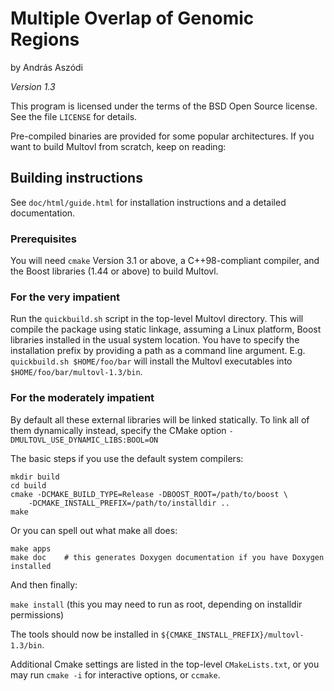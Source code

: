 # Multiple Overlap of Genomic Regions

by András Aszódi

_Version 1.3_

This program is licensed under the terms of the BSD Open Source license.
See the file `LICENSE` for details.

Pre-compiled binaries are provided for some popular architectures.
If you want to build Multovl from scratch, keep on reading:

## Building instructions

See `doc/html/guide.html` for installation instructions
and a detailed documentation.

### Prerequisites

You will need `cmake` Version 3.1 or above, a C++98-compliant compiler, 
and the Boost libraries (1.44 or above) to build Multovl.

### For the very impatient

Run the `quickbuild.sh` script in the top-level Multovl directory.
This will compile the package using static linkage, assuming a Linux
platform, Boost libraries installed in the usual system location.
You have to specify the installation prefix by providing a path as a command line argument.
E.g. `quickbuild.sh $HOME/foo/bar` will install the Multovl executables into
`$HOME/foo/bar/multovl-1.3/bin`.

### For the moderately impatient

By default all these external libraries will be linked statically.
To link all of them dynamically instead, specify the CMake option
`-DMULTOVL_USE_DYNAMIC_LIBS:BOOL=ON`

The basic steps if you use the default system compilers:

```
mkdir build 
cd build
cmake -DCMAKE_BUILD_TYPE=Release -DBOOST_ROOT=/path/to/boost \
    -DCMAKE_INSTALL_PREFIX=/path/to/installdir ..
make
```

Or you can spell out what make all does:

```
make apps
make doc    # this generates Doxygen documentation if you have Doxygen installed
```

And then finally:

`make install` (this you may need to run as root, depending on installdir permissions)

The tools should now be installed in `${CMAKE_INSTALL_PREFIX}/multovl-1.3/bin`.

Additional Cmake settings are listed in the top-level `CMakeLists.txt`, or you may run
`cmake -i` for interactive options, or `ccmake`.
